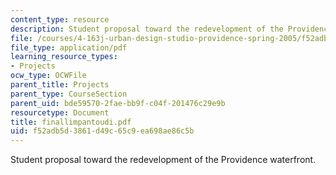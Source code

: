 ```yaml
---
content_type: resource
description: Student proposal toward the redevelopment of the Providence waterfront.
file: /courses/4-163j-urban-design-studio-providence-spring-2005/f52adb5d3861d49c65c9ea698ae86c5b_finallimpantoudi.pdf
file_type: application/pdf
learning_resource_types:
- Projects
ocw_type: OCWFile
parent_title: Projects
parent_type: CourseSection
parent_uid: bde59570-2fae-bb9f-c04f-201476c29e9b
resourcetype: Document
title: finallimpantoudi.pdf
uid: f52adb5d-3861-d49c-65c9-ea698ae86c5b
---
```

Student proposal toward the redevelopment of the Providence waterfront.


